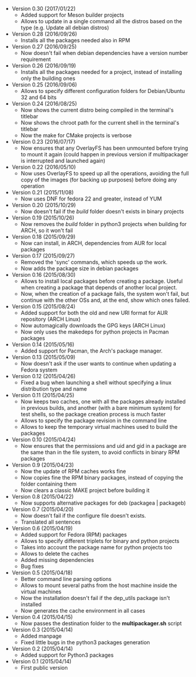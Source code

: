 * Version 0.30 (2017/01/22)
   * Added support for Meson builder projects
   * Allows to update in a single command all the distros based on the type (e.g. Update all debian distros)
* Version 0.28 (2016/09/26)
   * Installs all the packages needed also in RPM
* Version 0.27 (2016/09/25)
   * Now doesn't fail when debian dependencies have a version number requirement
* Version 0.26 (2016/09/19)
   * Installs all the packages needed for a project, instead of installing only the building ones
* Version 0.25 (2016/09/06)
   * Allows to specify different configuration folders for Debian/Ubuntu 32 and 64 bits
* Version 0.24 (2016/08/25)
   * Now shows the current distro being compiled in the terminal's titlebar
   * Now shows the chroot path for the current shell in the terminal's titlebar
   * Now the make for CMake projects is verbose
* Version 0.23 (2016/07/17)
   * Now ensures that any OverlayFS has been unmounted before trying to mount it again (could happen in previous version if multipackager is interrupted and launched again)
* Version 0.22 (2016/05/10)
   * Now uses OverlayFS to speed up all the operations, avoiding the full copy of the images (for backing up purposes) before doing any operation
* Version 0.21 (2015/11/08)
   * Now uses DNF for fedora 22 and greater, instead of YUM
* Version 0.20 (2015/10/29)
   * Now doesn't fail if the *build* folder doesn't exists in binary projects
* Version 0.19 (2015/10/26)
   * Now removes the *build* folder in python3 projects when building for ARCH, so it won't fail
* Version 0.18 (2015/09/29)
   * Now can install, in ARCH, dependencies from AUR for local packages
* Version 0.17 (2015/09/27)
   * Removed the 'sync' commands, which speeds up the work.
   * Now adds the package size in debian packages
* Version 0.16 (2015/08/30)
   * Allows to install local packages before creating a package. Useful when creating a package that depends of another local project.
   * Now, when the creation of a package fails, the system won't fail, but continue with the other OSs and, at the end, show which ones failed.
* Version 0.15 (2015/08/24)
   * Added support for both the old and new URI format for AUR repository (ARCH Linux)
   * Now automagically downloads the GPG keys (ARCH Linux)
   * Now only uses the makedeps for python projects in Pacman packages
* Version 0.14 (2015/05/16)
   * Added support for Pacman, the Arch's package manager.
* Version 0.13 (2015/05/09)
   * Now doesn't ask if the user wants to continue when updating a Fedora system
* Version 0.12 (2015/04/26)
   * Fixed a bug when launching a shell without specifying a linux distribution type and name
* Version 0.11 (2015/04/25)
   * Now keeps two caches, one with all the packages already installed in previous builds, and another (with a bare minimum system) for test shells, so the package creation process is much faster
   * Allows to specify the package revision in the command line
   * Allows to keep the temporary virtual machines used to build the packages
* Version 0.10 (2015/04/24)
   * Now ensures that the permissions and uid and gid in a package are the same than in the file system, to avoid conflicts in binary RPM packages
* Version 0.9 (2015/04/23)
   * Now the update of RPM caches works fine
   * Now copies fine the RPM binary packages, instead of copying the folder containing them
   * Now clears a classic MAKE project before building it
* Version 0.8 (2015/04/22)
   * Now supports alternative packages for deb (packagea | packageb)
* Version 0.7 (2015/04/20)
   * Now doesn't fail if the configure file doesn't exists.
   * Translated all sentences
* Version 0.6 (2015/04/19)
   * Added support for Fedora (RPM) packages
   * Allows to specify different triplets for binary and python projects
   * Takes into account the package name for python projects too
   * Allows to delete the caches
   * Added missing dependencies
   * Bug fixes
* Version 0.5 (2015/04/18)
   * Better command line parsing options
   * Allows to mount several paths from the host machine inside the virtual machines
   * Now the installation doesn't fail if the dep_utils package isn't installed
   * Now generates the cache environment in all cases
* Version 0.4 (2015/04/15)
   * Now passes the destination folder to the **multipackager.sh** script
* Version 0.3 (2015/04/14)
   * Added manpage
   * Fixed little bugs in the python3 packages generation
* Version 0.2 (2015/04/14)
   * Added support for Python3 packages
* Version 0.1 (2015/04/14)
   * First public version
